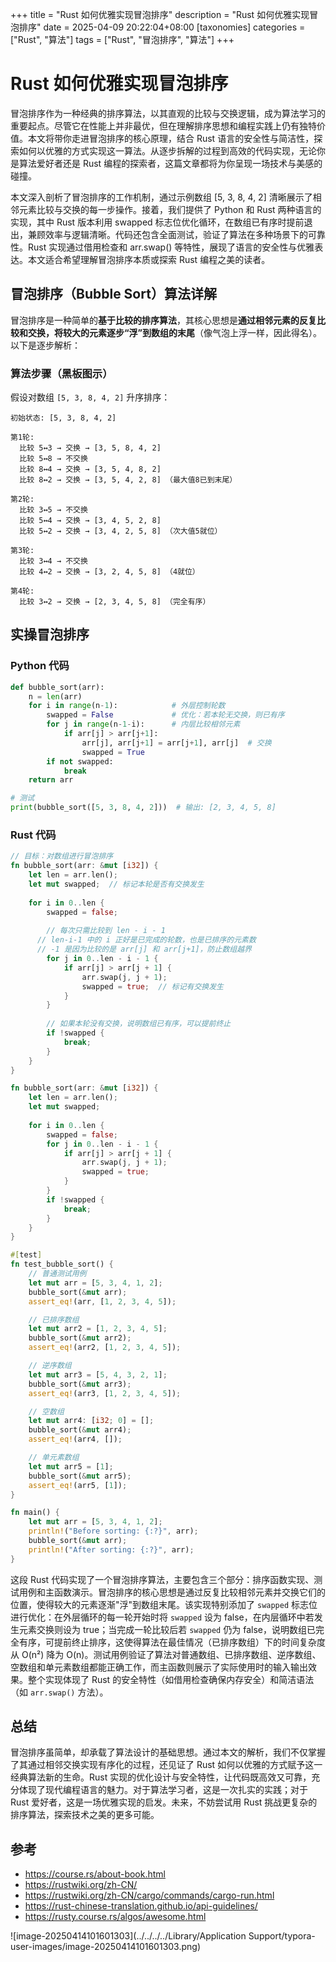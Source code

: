 +++
title = "Rust 如何优雅实现冒泡排序"
description = "Rust 如何优雅实现冒泡排序"
date = 2025-04-09 20:22:04+08:00
[taxonomies]
categories = ["Rust", "算法"]
tags = ["Rust", "冒泡排序", "算法"]
+++

<!-- more -->

# Rust 如何优雅实现冒泡排序

冒泡排序作为一种经典的排序算法，以其直观的比较与交换逻辑，成为算法学习的重要起点。尽管它在性能上并非最优，但在理解排序思想和编程实践上仍有独特价值。本文将带你走进冒泡排序的核心原理，结合 Rust 语言的安全性与简洁性，探索如何以优雅的方式实现这一算法。从逐步拆解的过程到高效的代码实现，无论你是算法爱好者还是 Rust 编程的探索者，这篇文章都将为你呈现一场技术与美感的碰撞。

本文深入剖析了冒泡排序的工作机制，通过示例数组 [5, 3, 8, 4, 2] 清晰展示了相邻元素比较与交换的每一步操作。接着，我们提供了 Python 和 Rust 两种语言的实现，其中 Rust 版本利用 swapped 标志位优化循环，在数组已有序时提前退出，兼顾效率与逻辑清晰。代码还包含全面测试，验证了算法在多种场景下的可靠性。Rust 实现通过借用检查和 arr.swap() 等特性，展现了语言的安全性与优雅表达。本文适合希望理解冒泡排序本质或探索 Rust 编程之美的读者。

## 冒泡排序（Bubble Sort）算法详解

冒泡排序是一种简单的**基于比较的排序算法**，其核心思想是**通过相邻元素的反复比较和交换，将较大的元素逐步“浮”到数组的末尾**（像气泡上浮一样，因此得名）。以下是逐步解析：

### 算法步骤（黑板图示）

假设对数组 `[5, 3, 8, 4, 2]` 升序排序：

```plaintext
初始状态: [5, 3, 8, 4, 2]

第1轮:
  比较 5↔3 → 交换 → [3, 5, 8, 4, 2]
  比较 5↔8 → 不交换
  比较 8↔4 → 交换 → [3, 5, 4, 8, 2]
  比较 8↔2 → 交换 → [3, 5, 4, 2, 8] （最大值8已到末尾）

第2轮:
  比较 3↔5 → 不交换
  比较 5↔4 → 交换 → [3, 4, 5, 2, 8]
  比较 5↔2 → 交换 → [3, 4, 2, 5, 8] （次大值5就位）

第3轮:
  比较 3↔4 → 不交换
  比较 4↔2 → 交换 → [3, 2, 4, 5, 8] （4就位）

第4轮:
  比较 3↔2 → 交换 → [2, 3, 4, 5, 8] （完全有序）
```

## 实操冒泡排序

### Python 代码

```python
def bubble_sort(arr):
    n = len(arr)
    for i in range(n-1):            # 外层控制轮数
        swapped = False             # 优化：若本轮无交换，则已有序
        for j in range(n-1-i):      # 内层比较相邻元素
            if arr[j] > arr[j+1]:
                arr[j], arr[j+1] = arr[j+1], arr[j]  # 交换
                swapped = True
        if not swapped:
            break
    return arr

# 测试
print(bubble_sort([5, 3, 8, 4, 2]))  # 输出: [2, 3, 4, 5, 8]
```

### Rust 代码

```rust
// 目标：对数组进行冒泡排序
fn bubble_sort(arr: &mut [i32]) {
    let len = arr.len();
    let mut swapped;  // 标记本轮是否有交换发生
    
    for i in 0..len {
        swapped = false;
        
        // 每次只需比较到 len - i - 1
      // len-i-1 中的 i 正好是已完成的轮数，也是已排序的元素数
      // -1 是因为比较的是 arr[j] 和 arr[j+1]，防止数组越界
        for j in 0..len - i - 1 {
            if arr[j] > arr[j + 1] {
                arr.swap(j, j + 1);
                swapped = true;  // 标记有交换发生
            }
        }
        
        // 如果本轮没有交换，说明数组已有序，可以提前终止
        if !swapped {
            break;
        }
    }
}

fn bubble_sort(arr: &mut [i32]) {
    let len = arr.len();
    let mut swapped;
    
    for i in 0..len {
        swapped = false;
        for j in 0..len - i - 1 {
            if arr[j] > arr[j + 1] {
                arr.swap(j, j + 1);
                swapped = true;
            }
        }
        if !swapped {
            break;
        }
    }
}

#[test]
fn test_bubble_sort() {
    // 普通测试用例
    let mut arr = [5, 3, 4, 1, 2];
    bubble_sort(&mut arr);
    assert_eq!(arr, [1, 2, 3, 4, 5]);

    // 已排序数组
    let mut arr2 = [1, 2, 3, 4, 5];
    bubble_sort(&mut arr2);
    assert_eq!(arr2, [1, 2, 3, 4, 5]);

    // 逆序数组
    let mut arr3 = [5, 4, 3, 2, 1];
    bubble_sort(&mut arr3);
    assert_eq!(arr3, [1, 2, 3, 4, 5]);

    // 空数组
    let mut arr4: [i32; 0] = [];
    bubble_sort(&mut arr4);
    assert_eq!(arr4, []);

    // 单元素数组
    let mut arr5 = [1];
    bubble_sort(&mut arr5);
    assert_eq!(arr5, [1]);
}

fn main() {
    let mut arr = [5, 3, 4, 1, 2];
    println!("Before sorting: {:?}", arr);
    bubble_sort(&mut arr);
    println!("After sorting: {:?}", arr);
}
```

这段 Rust 代码实现了一个冒泡排序算法，主要包含三个部分：排序函数实现、测试用例和主函数演示。冒泡排序的核心思想是通过反复比较相邻元素并交换它们的位置，使得较大的元素逐渐"浮"到数组末尾。该实现特别添加了 `swapped` 标志位进行优化：在外层循环的每一轮开始时将 `swapped` 设为 false，在内层循环中若发生元素交换则设为 true；当完成一轮比较后若 `swapped` 仍为 false，说明数组已完全有序，可提前终止排序，这使得算法在最佳情况（已排序数组）下的时间复杂度从 O(n²) 降为 O(n)。测试用例验证了算法对普通数组、已排序数组、逆序数组、空数组和单元素数组都能正确工作，而主函数则展示了实际使用时的输入输出效果。整个实现体现了 Rust 的安全特性（如借用检查确保内存安全）和简洁语法（如 `arr.swap()` 方法）。

## 总结

冒泡排序虽简单，却承载了算法设计的基础思想。通过本文的解析，我们不仅掌握了其通过相邻交换实现有序化的过程，还见证了 Rust 如何以优雅的方式赋予这一经典算法新的生命。Rust 实现的优化设计与安全特性，让代码既高效又可靠，充分体现了现代编程语言的魅力。对于算法学习者，这是一次扎实的实践；对于 Rust 爱好者，这是一场优雅实现的启发。未来，不妨尝试用 Rust 挑战更复杂的排序算法，探索技术之美的更多可能。

## 参考

- <https://course.rs/about-book.html>
- <https://rustwiki.org/zh-CN/>
- <https://rustwiki.org/zh-CN/cargo/commands/cargo-run.html>
- <https://rust-chinese-translation.github.io/api-guidelines/>
- <https://rusty.course.rs/algos/awesome.html>



![image-20250414101601303](../../../../Library/Application Support/typora-user-images/image-20250414101601303.png)

